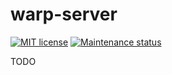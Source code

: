 # warp-server

[![MIT license][license-badge]][license-url]
[![Maintenance status][status-badge]][status-url]

TODO

[status-url]: https://github.com/vikian050194/warp-server/pulse
[status-badge]: https://img.shields.io/github/last-commit/vikian050194/warp-server.svg

[license-url]: https://github.com/vikian050194/warp-server/blob/master/LICENSE
[license-badge]: https://img.shields.io/github/license/vikian050194/warp-server.svg

